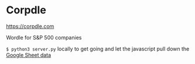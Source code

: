 # Corpdle
https://corpdle.com

Wordle for S&P 500 companies

``$ python3 server.py`` locally to get going and let the javascript pull down the [Google Sheet data](https://docs.google.com/spreadsheets/d/e/2PACX-1vRZVRc-bGBbM6nu7Ku3N1tkylu8e1qxQr_rSAEYJFG8CAa4oOS6lShkKb1CtVoLaxn4LwoEG-GI_G0m/pubhtml)

